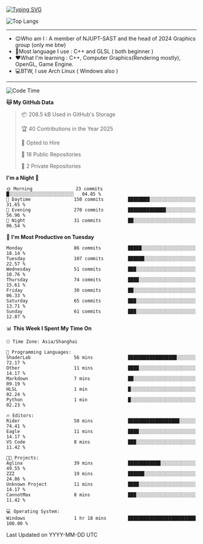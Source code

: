 <a href="https://git.io/typing-svg">
  <img src="https://readme-typing-svg.demolab.com?font=Fira+Code&pause=1000&random=false&width=435&separator=%3D&lines=std%3A%3Aprintln(%22Hello,+world!%22);" alt="Typing SVG" />
</a>

![Top Langs](https://github-readme-stats.vercel.app/api/top-langs/?username=FOTH0626&theme=transparent)

---

- 😉Who am I : A member of NJUPT-SAST and the head of 2024 Graphics group (only me btw)
- 📖Most language I use : C++ and GLSL ( both beginner )
- ❤What I'm learning : C++, Computer Graphics(Rendering mostly), OpenGL, Game Engine.
- 💻BTW, I use Arch Linux ( Windows also )
---
<!--START_SECTION:waka-->
![Code Time](http://img.shields.io/badge/Code%20Time-140%20hrs%201%20min-blue)

**🐱 My GitHub Data** 

> 📦 208.5 kB Used in GitHub's Storage 
 > 
> 🏆 40 Contributions in the Year 2025
 > 
> 💼 Opted to Hire
 > 
> 📜 18 Public Repositories 
 > 
> 🔑 2 Private Repositories 
 > 
**I'm a Night 🦉** 

```text
🌞 Morning                23 commits          █░░░░░░░░░░░░░░░░░░░░░░░░   04.85 % 
🌆 Daytime                150 commits         ████████░░░░░░░░░░░░░░░░░   31.65 % 
🌃 Evening                270 commits         ██████████████░░░░░░░░░░░   56.96 % 
🌙 Night                  31 commits          ██░░░░░░░░░░░░░░░░░░░░░░░   06.54 % 
```
📅 **I'm Most Productive on Tuesday** 

```text
Monday                   86 commits          █████░░░░░░░░░░░░░░░░░░░░   18.14 % 
Tuesday                  107 commits         ██████░░░░░░░░░░░░░░░░░░░   22.57 % 
Wednesday                51 commits          ███░░░░░░░░░░░░░░░░░░░░░░   10.76 % 
Thursday                 74 commits          ████░░░░░░░░░░░░░░░░░░░░░   15.61 % 
Friday                   30 commits          ██░░░░░░░░░░░░░░░░░░░░░░░   06.33 % 
Saturday                 65 commits          ███░░░░░░░░░░░░░░░░░░░░░░   13.71 % 
Sunday                   61 commits          ███░░░░░░░░░░░░░░░░░░░░░░   12.87 % 
```


📊 **This Week I Spent My Time On** 

```text
🕑︎ Time Zone: Asia/Shanghai

💬 Programming Languages: 
ShaderLab                56 mins             ██████████████████░░░░░░░   72.17 % 
Other                    11 mins             ████░░░░░░░░░░░░░░░░░░░░░   14.17 % 
Markdown                 7 mins              ██░░░░░░░░░░░░░░░░░░░░░░░   09.19 % 
HLSL                     1 min               █░░░░░░░░░░░░░░░░░░░░░░░░   02.24 % 
Python                   1 min               █░░░░░░░░░░░░░░░░░░░░░░░░   02.23 % 

🔥 Editors: 
Rider                    58 mins             ███████████████████░░░░░░   74.41 % 
Eagle                    11 mins             ████░░░░░░░░░░░░░░░░░░░░░   14.17 % 
VS Code                  8 mins              ███░░░░░░░░░░░░░░░░░░░░░░   11.42 % 

🐱‍💻 Projects: 
Aglina                   39 mins             ████████████░░░░░░░░░░░░░   49.55 % 
ZZZ                      19 mins             ██████░░░░░░░░░░░░░░░░░░░   24.86 % 
Unknown Project          11 mins             ████░░░░░░░░░░░░░░░░░░░░░   14.17 % 
CannotMax                8 mins              ███░░░░░░░░░░░░░░░░░░░░░░   11.42 % 

💻 Operating System: 
Windows                  1 hr 18 mins        █████████████████████████   100.00 % 
```


 Last Updated on YYYY-MM-DD UTC
<!--END_SECTION:waka-->
